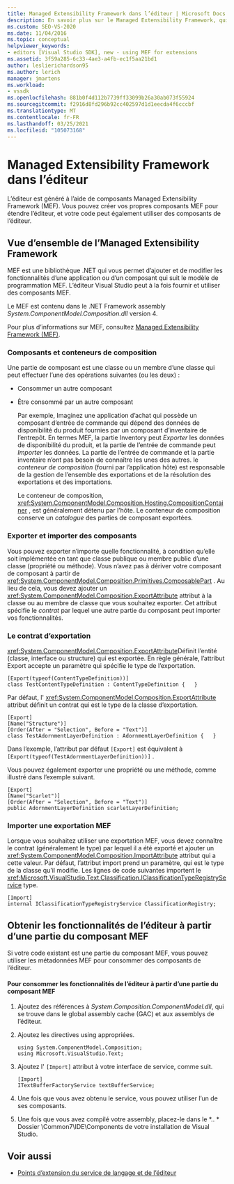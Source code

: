 ```yaml
---
title: Managed Extensibility Framework dans l’éditeur | Microsoft Docs
description: En savoir plus sur le Managed Extensibility Framework, qui vous permet de créer vos propres composants pour étendre l’éditeur dans le kit de développement logiciel (SDK) Visual Studio.
ms.custom: SEO-VS-2020
ms.date: 11/04/2016
ms.topic: conceptual
helpviewer_keywords:
- editors [Visual Studio SDK], new - using MEF for extensions
ms.assetid: 3f59a285-6c33-4ae3-a4fb-ec1f5aa21bd1
author: leslierichardson95
ms.author: lerich
manager: jmartens
ms.workload:
- vssdk
ms.openlocfilehash: 881b0f4d112b7739ff33099b26a30ab073f55924
ms.sourcegitcommit: f2916d8fd296b92cc402597d1d1eecda4f6cccbf
ms.translationtype: MT
ms.contentlocale: fr-FR
ms.lasthandoff: 03/25/2021
ms.locfileid: "105073168"
---
```

# <a name="managed-extensibility-framework-in-the-editor"></a>Managed Extensibility Framework dans l’éditeur
L’éditeur est généré à l’aide de composants Managed Extensibility Framework (MEF). Vous pouvez créer vos propres composants MEF pour étendre l’éditeur, et votre code peut également utiliser des composants de l’éditeur.

## <a name="overview-of-the-managed-extensibility-framework"></a>Vue d’ensemble de l’Managed Extensibility Framework
 MEF est une bibliothèque .NET qui vous permet d’ajouter et de modifier les fonctionnalités d’une application ou d’un composant qui suit le modèle de programmation MEF. L’éditeur Visual Studio peut à la fois fournir et utiliser des composants MEF.

 Le MEF est contenu dans le .NET Framework assembly *System.ComponentModel.Composition.dll* version 4.

 Pour plus d’informations sur MEF, consultez [Managed Extensibility Framework (MEF)](/dotnet/framework/mef/index).

### <a name="component-parts-and-composition-containers"></a>Composants et conteneurs de composition
 Une partie de composant est une classe ou un membre d’une classe qui peut effectuer l’une des opérations suivantes (ou les deux) :

- Consommer un autre composant

- Être consommé par un autre composant

  Par exemple, Imaginez une application d’achat qui possède un composant d’entrée de commande qui dépend des données de disponibilité du produit fournies par un composant d’inventaire de l’entrepôt. En termes MEF, la partie Inventory peut *Exporter* les données de disponibilité du produit, et la partie de l’entrée de commande peut *Importer* les données. La partie de l’entrée de commande et la partie inventaire n’ont pas besoin de connaître les unes des autres. le *conteneur de composition* (fourni par l’application hôte) est responsable de la gestion de l’ensemble des exportations et de la résolution des exportations et des importations.

  Le conteneur de composition, <xref:System.ComponentModel.Composition.Hosting.CompositionContainer> , est généralement détenu par l’hôte. Le conteneur de composition conserve un *catalogue* des parties de composant exportées.

### <a name="export-and-import-component-parts"></a>Exporter et importer des composants
 Vous pouvez exporter n’importe quelle fonctionnalité, à condition qu’elle soit implémentée en tant que classe publique ou membre public d’une classe (propriété ou méthode). Vous n’avez pas à dériver votre composant de composant à partir de <xref:System.ComponentModel.Composition.Primitives.ComposablePart> . Au lieu de cela, vous devez ajouter un <xref:System.ComponentModel.Composition.ExportAttribute> attribut à la classe ou au membre de classe que vous souhaitez exporter. Cet attribut spécifie le *contrat* par lequel une autre partie du composant peut importer vos fonctionnalités.

### <a name="the-export-contract"></a>Le contrat d’exportation
 <xref:System.ComponentModel.Composition.ExportAttribute>Définit l’entité (classe, interface ou structure) qui est exportée. En règle générale, l’attribut Export accepte un paramètre qui spécifie le type de l’exportation.

```
[Export(typeof(ContentTypeDefinition))]
class TestContentTypeDefinition : ContentTypeDefinition {   }
```

 Par défaut, l' <xref:System.ComponentModel.Composition.ExportAttribute> attribut définit un contrat qui est le type de la classe d’exportation.

```
[Export]
[Name("Structure")]
[Order(After = "Selection", Before = "Text")]
class TestAdornmentLayerDefinition : AdornmentLayerDefinition {   }
```

 Dans l’exemple, l’attribut par défaut `[Export]` est équivalent à `[Export(typeof(TestAdornmentLayerDefinition))]` .

 Vous pouvez également exporter une propriété ou une méthode, comme illustré dans l’exemple suivant.

```
[Export]
[Name("Scarlet")]
[Order(After = "Selection", Before = "Text")]
public AdornmentLayerDefinition scarletLayerDefinition;
```

### <a name="import-a-mef-export"></a>Importer une exportation MEF
 Lorsque vous souhaitez utiliser une exportation MEF, vous devez connaître le contrat (généralement le type) par lequel il a été exporté et ajouter un <xref:System.ComponentModel.Composition.ImportAttribute> attribut qui a cette valeur. Par défaut, l’attribut import prend un paramètre, qui est le type de la classe qu’il modifie. Les lignes de code suivantes importent le <xref:Microsoft.VisualStudio.Text.Classification.IClassificationTypeRegistryService> type.

```
[Import]
internal IClassificationTypeRegistryService ClassificationRegistry;
```

## <a name="get-editor-functionality-from-a-mef-component-part"></a>Obtenir les fonctionnalités de l’éditeur à partir d’une partie du composant MEF
 Si votre code existant est une partie du composant MEF, vous pouvez utiliser les métadonnées MEF pour consommer des composants de l’éditeur.

#### <a name="to-consume-editor-functionality-from-a-mef-component-part"></a>Pour consommer les fonctionnalités de l’éditeur à partir d’une partie du composant MEF

1. Ajoutez des références à *System.Composition.ComponentModel.dll*, qui se trouve dans le global assembly cache (GAC) et aux assemblys de l’éditeur.

2. Ajoutez les directives using appropriées.

    ```
    using System.ComponentModel.Composition;
    using Microsoft.VisualStudio.Text;
    ```

3. Ajoutez l' `[Import]` attribut à votre interface de service, comme suit.

    ```
    [Import]
    ITextBufferFactoryService textBufferService;
    ```

4. Une fois que vous avez obtenu le service, vous pouvez utiliser l’un de ses composants.

5. Une fois que vous avez compilé votre assembly, placez-le dans le *.. \* Dossier \Common7\IDE\Components de votre installation de Visual Studio.

## <a name="see-also"></a>Voir aussi
- [Points d’extension du service de langage et de l’éditeur](../extensibility/language-service-and-editor-extension-points.md)

